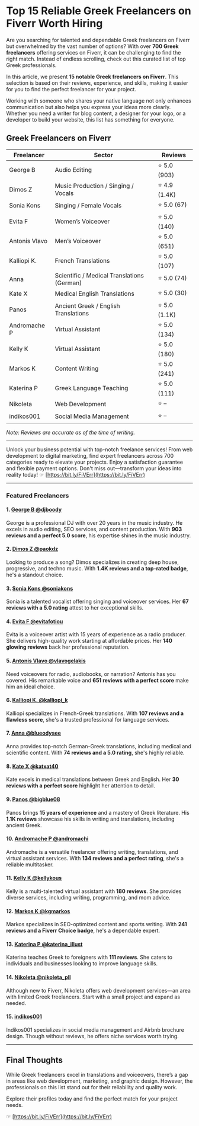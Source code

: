 # Top 15 Reliable Greek Freelancers on Fiverr Worth Hiring

Are you searching for talented and dependable Greek freelancers on Fiverr but overwhelmed by the vast number of options? With over **700 Greek freelancers** offering services on Fiverr, it can be challenging to find the right match. Instead of endless scrolling, check out this curated list of top Greek professionals.

In this article, we present **15 notable Greek freelancers on Fiverr**. This selection is based on their reviews, experience, and skills, making it easier for you to find the perfect freelancer for your project.

Working with someone who shares your native language not only enhances communication but also helps you express your ideas more clearly. Whether you need a writer for blog content, a designer for your logo, or a developer to build your website, this list has something for everyone.

## Greek Freelancers on Fiverr

| **Freelancer**      | **Sector**                                | **Reviews**         |
|----------------------|-------------------------------------------|---------------------|
| George B            | Audio Editing                            | ⭐ 5.0 (903)        |
| Dimos Z             | Music Production / Singing / Vocals      | ⭐ 4.9 (1.4K)       |
| Sonia Kons          | Singing / Female Vocals                  | ⭐ 5.0 (67)         |
| Evita F             | Women’s Voiceover                        | ⭐ 5.0 (140)        |
| Antonis Vlavo       | Men’s Voiceover                          | ⭐ 5.0 (651)        |
| Kalliopi K.         | French Translations                      | ⭐ 5.0 (107)        |
| Anna                | Scientific / Medical Translations (German)| ⭐ 5.0 (74)         |
| Kate X              | Medical English Translations             | ⭐ 5.0 (30)         |
| Panos               | Ancient Greek / English Translations     | ⭐ 5.0 (1.1K)       |
| Andromache P        | Virtual Assistant                        | ⭐ 5.0 (134)        |
| Kelly K             | Virtual Assistant                        | ⭐ 5.0 (180)        |
| Markos K            | Content Writing                          | ⭐ 5.0 (241)        |
| Katerina P          | Greek Language Teaching                  | ⭐ 5.0 (111)        |
| Nikoleta            | Web Development                          | ⭐ –               |
| indikos001          | Social Media Management                  | ⭐ –               |

*Note: Reviews are accurate as of the time of writing.*

---

Unlock your business potential with top-notch freelance services! From web development to digital marketing, find expert freelancers across 700 categories ready to elevate your projects. Enjoy a satisfaction guarantee and flexible payment options. Don't miss out—transform your ideas into reality today! ☞ [https://bit.ly/FiVErr](https://bit.ly/FiVErr)

---

### Featured Freelancers

#### 1. [George B @djboody](https://bit.ly/FiVErr)
George is a professional DJ with over 20 years in the music industry. He excels in audio editing, SEO services, and content production. With **903 reviews and a perfect 5.0 score**, his expertise shines in the music industry.

#### 2. [Dimos Z @paokdz](https://bit.ly/FiVErr)
Looking to produce a song? Dimos specializes in creating deep house, progressive, and techno music. With **1.4K reviews and a top-rated badge**, he's a standout choice.

#### 3. [Sonia Kons @soniakons](https://bit.ly/FiVErr)
Sonia is a talented vocalist offering singing and voiceover services. Her **67 reviews with a 5.0 rating** attest to her exceptional skills.

#### 4. [Evita F @evitafotiou](https://bit.ly/FiVErr)
Evita is a voiceover artist with 15 years of experience as a radio producer. She delivers high-quality work starting at affordable prices. Her **140 glowing reviews** back her professional reputation.

#### 5. [Antonis Vlavo @vlavogelakis](https://bit.ly/FiVErr)
Need voiceovers for radio, audiobooks, or narration? Antonis has you covered. His remarkable voice and **651 reviews with a perfect score** make him an ideal choice.

#### 6. [Kalliopi K. @kalliopi_k](https://bit.ly/FiVErr)
Kalliopi specializes in French-Greek translations. With **107 reviews and a flawless score**, she's a trusted professional for language services.

#### 7. [Anna @blueodysee](https://bit.ly/FiVErr)
Anna provides top-notch German-Greek translations, including medical and scientific content. With **74 reviews and a 5.0 rating**, she's highly reliable.

#### 8. [Kate X @katxat40](https://bit.ly/FiVErr)
Kate excels in medical translations between Greek and English. Her **30 reviews with a perfect score** highlight her attention to detail.

#### 9. [Panos @bigblue08](https://bit.ly/FiVErr)
Panos brings **15 years of experience** and a mastery of Greek literature. His **1.1K reviews** showcase his skills in writing and translations, including ancient Greek.

#### 10. [Andromache P @andromachi](https://bit.ly/FiVErr)
Andromache is a versatile freelancer offering writing, translations, and virtual assistant services. With **134 reviews and a perfect rating**, she's a reliable multitasker.

#### 11. [Kelly K @kellykous](https://bit.ly/FiVErr)
Kelly is a multi-talented virtual assistant with **180 reviews**. She provides diverse services, including writing, programming, and mom advice.

#### 12. [Markos K @kgmarkos](https://bit.ly/FiVErr)
Markos specializes in SEO-optimized content and sports writing. With **241 reviews and a Fiverr Choice badge**, he's a dependable expert.

#### 13. [Katerina P @katerina_illust](https://bit.ly/FiVErr)
Katerina teaches Greek to foreigners with **111 reviews**. She caters to individuals and businesses looking to improve language skills.

#### 14. [Nikoleta @nikoleta_pll](https://bit.ly/FiVErr)
Although new to Fiverr, Nikoleta offers web development services—an area with limited Greek freelancers. Start with a small project and expand as needed.

#### 15. [indikos001](https://bit.ly/FiVErr)
Indikos001 specializes in social media management and Airbnb brochure design. Though without reviews, he offers niche services worth trying.

---

## Final Thoughts

While Greek freelancers excel in translations and voiceovers, there’s a gap in areas like web development, marketing, and graphic design. However, the professionals on this list stand out for their reliability and quality work.

Explore their profiles today and find the perfect match for your project needs.

☞ [https://bit.ly/FiVErr](https://bit.ly/FiVErr)
